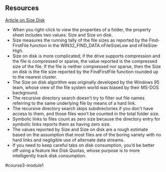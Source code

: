 ## Resources
[Article on Size Disk](https://technet.microsoft.com/en-us/library/hh148159.aspx)

-   When you right-click to view the properties of a folder, the property sheet includes two values: Size and Size on disk.
-   Size measures the running tally of the file sizes as reported by the Find­First­File function in the WIN32_FIND_DATA.nFile­Size­Low and nFile­Size­High.
-   Size on disk is more complicated; if the drive supports compression and the file is compressed or sparse, the value reported is the compressed size of the file. If the file is neither compressed nor sparse, then the Size on disk is the file size reported by the Find­First­File function rounded up to the nearest cluster.
-   The Size on disk algorithm was originally developed by the Windows 95 team, whose view of the file system world was biased by their MS-DOS background.
-   The recursive directory search doesn't try to filter out file names referring to the same underlying file by means of a hard link.
-   The recursive directory search skips subdirectories if you don't have access to them, and those files won’t be counted in the total folder size.
-   Symbolic links to files count as zero size because the directory entry for symbolic links reports them as having zero size.
-   The values reported by Size and Size on disk are a rough estimate based on the assumption that most files are of the boring variety with no hard links and negligible use of alternate data streams.
-   If you need to keep careful tabs on disk consumption, you’d be better off using a feature like Disk Quotas, whose purpose is to more intelligently track disk consumption.

#course3-module1 